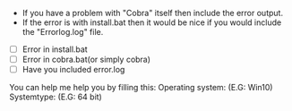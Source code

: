 




- If you have a problem with "Cobra" itself then include the error output.
- If the error is with install.bat then it would be nice if you would include the "Errorlog.log" file.
- [ ] Error in install.bat
- [ ] Error in cobra.bat(or simply cobra)
- [ ] Have you included error.log

You can help me help you by filling this:
Operating system:  (E.G: Win10)
Systemtype:  (E.G: 64 bit)
